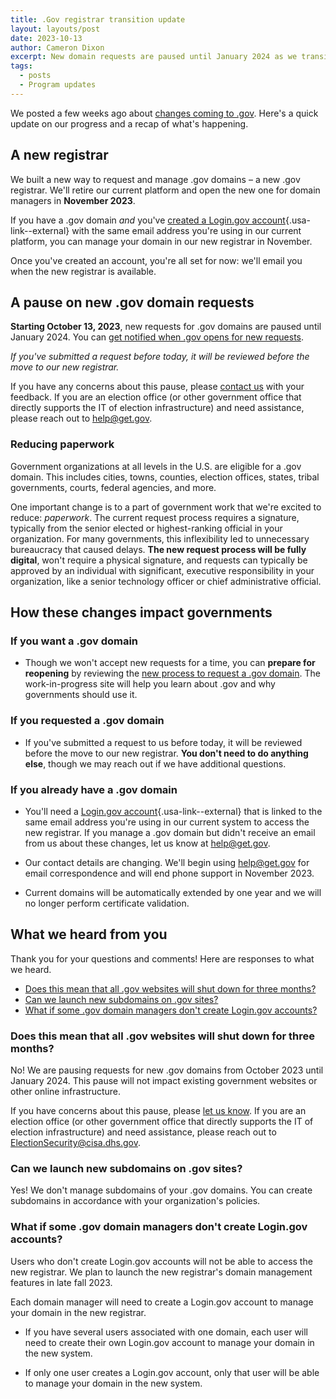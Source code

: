 ```yaml
---
title: .Gov registrar transition update
layout: layouts/post
date: 2023-10-13
author: Cameron Dixon
excerpt: New domain requests are paused until January 2024 as we transition to new infrastructure.
tags:
  - posts
  - Program updates
---
```


We posted a few weeks ago about [changes coming to .gov](/2023/9/6/infrastructure-as-a-public-service/). Here's a quick update on our progress and a recap of what's happening.

## A new registrar

We built a new way to request and manage .gov domains – a new .gov registrar. We'll retire our current platform and open the new one for domain managers in **November 2023**.

If you have a .gov domain *and* you've [created a Login.gov account](https://www.login.gov/create-an-account/){.usa-link--external} with the same email address you're using in our current platform, you can manage your domain in our new registrar in November. 

Once you've created an account, you're all set for now: we'll email you when the new registrar is available.

## A pause on new .gov domain requests

**Starting October 13, 2023**, new requests for .gov domains are paused until January 2024. You can [get notified when .gov opens for new requests](https://forms.office.com/g/aLbfNuuFD4). 

*If you've submitted a request before today, it will be reviewed before the move to our new registrar.*

If you have any concerns about this pause, please [contact us](/contact) with your feedback. If you are an election office (or other government office that directly supports the IT of election infrastructure) and need assistance, please reach out to <help@get.gov>.

### Reducing paperwork

Government organizations at all levels in the U.S. are eligible for a .gov domain. This includes cities, towns, counties, election offices, states, tribal governments, courts, federal agencies, and more. 

One important change is to a part of government work that we're excited to reduce: *paperwork*. The current request process requires a signature, typically from the senior elected or highest-ranking official in your organization. For many governments, this inflexibility led to unnecessary bureaucracy that caused delays. **The new request process will be fully digital**, won't require a physical signature, and requests can typically be approved by an individual with significant, executive responsibility in your organization, like a senior technology officer or chief administrative official.

## How these changes impact governments 

### If you want a .gov domain

- Though we won't accept new requests for a time, you can **prepare for reopening** by reviewing the [new process to request a .gov domain](/domains/before/). The work-in-progress site will help you learn about .gov and why governments should use it.

### If you requested a .gov domain

- If you've submitted a request to us before today, it will be reviewed before the move to our new registrar. **You don't need to do anything else**, though we may reach out if we have additional questions.

### If you already have a .gov domain

- You'll need a [Login.gov account](https://www.login.gov/create-an-account/){.usa-link--external} that is linked to the same email address you're using in our current system to access the new registrar. If you manage a .gov domain but didn't receive an email from us about these changes, let us know at <help@get.gov>.

- Our contact details are changing. We'll begin using <help@get.gov> for email correspondence and will end phone support in November 2023. 

- Current domains will be automatically extended by one year and we will no longer perform certificate validation.

## What we heard from you

Thank you for your questions and comments! Here are responses to what we heard.

- [Does this mean that all .gov websites will shut down for three months?](#does-this-mean-that-all-gov-websites-will-shut-down-for-three-months)
- [Can we launch new subdomains on .gov sites?](#can-we-launch-new-subdomains-on-gov-sites)
- [What if some .gov domain managers don't create Login.gov accounts?](#what-if-some-gov-domain-managers-dont-create-logingov-accounts)

### Does this mean that all .gov websites will shut down for three months?

No! We are pausing requests for new .gov domains from October 2023 until January 2024. This pause will not impact existing government websites or other online infrastructure.

If you have concerns about this pause, please [let us know](/contact). If you are an election office (or other government office that directly supports the IT of election infrastructure) and need assistance, please reach out to <ElectionSecurity@cisa.dhs.gov>.

### Can we launch new subdomains on .gov sites?

Yes! We don't manage subdomains of your .gov domains. You can create subdomains in accordance with your organization's policies.

### What if some .gov domain managers don't create Login.gov accounts?

Users who don't create Login.gov accounts will not be able to access the new registrar. We plan to launch the new registrar's domain management features in late fall 2023.

Each domain manager will need to create a Login.gov account to manage your domain in the new registrar.

- If you have several users associated with one domain, each user will need to create their own Login.gov account to manage your domain in the new system.

- If only one user creates a Login.gov account, only that user will be able to manage your domain in the new system.
